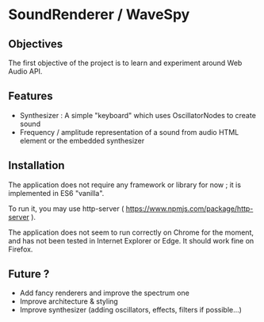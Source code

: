 # SoundRenderer / WaveSpy

## Objectives

The first objective of the project is to learn and experiment around Web Audio API.

## Features

* Synthesizer : A simple "keyboard" which uses OscillatorNodes to create sound
* Frequency / amplitude representation of a sound from audio HTML element or the embedded synthesizer

## Installation

The application does not require any framework or library for now ; it is implemented in ES6 "vanilla".

To run it, you may use http-server ( https://www.npmjs.com/package/http-server ).

The application does not seem to run correctly on Chrome for the moment, and has not been tested in Internet Explorer or Edge. It should work fine on Firefox.

## Future ?

* Add fancy renderers and improve the spectrum one
* Improve architecture & styling
* Improve synthesizer (adding oscillators, effects, filters if possible...)
